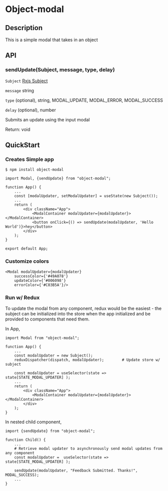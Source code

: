 # Object-modal

## Description
This is a simple modal that takes in an object

## API
### sendUpdate(Subject, message, type, delay)
`Subject` [Rxjs Subject](https://rxjs-dev.firebaseapp.com/guide/subject)

`message` string

`type` (optional), string, MODAL_UPDATE, MODAL_ERROR, MODAL_SUCCESS 

`delay` (optional), number

Submits an update using the input modal

Return: void

## QuickStart
### Creates Simple app 
```
$ npm install object-modal
```
```
import Modal, {sendUpdate} from "object-modal";

function App() {
    ... 
    const [modalUpdater, setModalUpdater] = useState(new Subject());
    ...
    return (
        <div className="App">
            <ModalContainer modalUpdater={modalUpdater}></ModalContainer>
            <button onClick={() => sendUpdate(modalUpdater, 'Hello World')}>hey</button>
        </div>
    );
}

export default App;
```

### Customize colors
```
<Modal modalUpdater={modalUpdater}
    successColor={'#49A078'}
    updateColor={'#006098'}
    errorColor={'#C03B5A'}/>
```

### Run w/ Redux
To update the modal from any component, redux would be the easiest - the subject can be initialized into the store when 
the app initialized and be provided to components that need them.

In App,
```
import Modal from "object-modal";

function App() {
    ...
    const modalUpdater = new Subject();
    reduxDispatcher(dispatch, modalUpdater);        # Update store w/ subject
 
    const modalUpdater = useSelector(state => state[STATE_MODAL_UPDATER] );
    ...
    return (
        <div className="App">
            <ModalContainer modalUpdater={modalUpdater}></ModalContainer>
        </div>
    );
}
```

In nested child component,
```
import {sendUpdate} from "object-modal";

function Child() {
    ...
    # Retrieve modal updater to asynchronously send modal updates from any component
    const modalUpdater =  useSelector(state => state[STATE_MODAL_UPDATER] );
    
    sendUpdate(modalUpdater, "Feedback Submitted. Thanks!", MODAL_SUCCESS);
    ...
}
```
